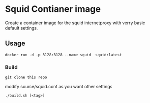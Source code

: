 # Squid Contianer image

Create a container image for the squid internetproxy with verry basic default settings.

## Usage

```
docker run -d -p 3128:3128 --name squid  squid:latest
```

### Build

```
git clone this repo
```

modify source/squid.conf as you want other settings

```
./build.sh [<tag>]
```